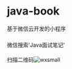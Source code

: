# java-book


基于微信云开发的小程序


###
微信搜索'Java面试笔记'



####
扫描二维码![wxsmall](https://user-images.githubusercontent.com/82752681/184493585-e93c9383-e1f0-4fdc-8dd2-9d65a824b779.png)

